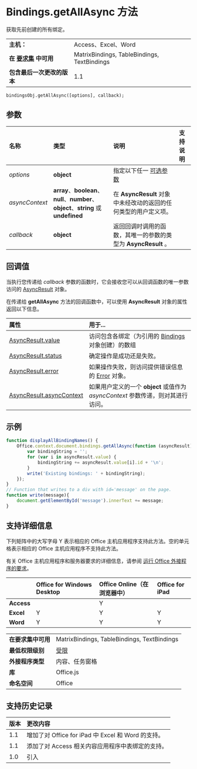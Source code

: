 
# <a name="bindings.getallasync-method"></a>Bindings.getAllAsync 方法
获取先前创建的所有绑定。

|||
|:-----|:-----|
|**主机：**|Access、Excel、Word|
|**在 [要求集](../../docs/overview/specify-office-hosts-and-api-requirements.md) 中可用**|MatrixBindings, TableBindings, TextBindings|
|**包含最后一次更改的版本**|1.1|

```
bindingsObj.getAllAsync([options], callback);
```


## <a name="parameters"></a>参数



|**名称**|**类型**|**说明**|**支持说明**|
|:-----|:-----|:-----|:-----|
| _options_|**object**|指定以下任一 [可选参数](../../docs/develop/asynchronous-programming-in-office-add-ins.md#passing-optional-parameters-to-asynchronous-methods)||
| _asyncContext_|**array**、**boolean**、**null**、**number**、**object**、**string** 或 **undefined**|在 **AsyncResult** 对象中未经改动的返回的任何类型的用户定义项。||
| _callback_|**object**|返回回调时调用的函数，其唯一的参数的类型为 **AsyncResult** 。||

## <a name="callback-value"></a>回调值

当执行您传递给 _callback_ 参数的函数时，它会接收您可以从回调函数的唯一参数访问的 [AsyncResult](../../reference/shared/asyncresult.md) 对象。

在传递给 **getAllAsync** 方法的回调函数中，可以使用 **AsyncResult** 对象的属性返回以下信息。



|**属性**|**用于...**|
|:-----|:-----|
|[AsyncResult.value](../../reference/shared/asyncresult.value.md)|访问包含各绑定（为引用的 [Bindings](../../reference/shared/bindings.bindings.md) 对象创建）的数组|
|[AsyncResult.status](../../reference/shared/asyncresult.status.md)|确定操作是成功还是失败。|
|[AsyncResult.error](../../reference/shared/asyncresult.error.md)|如果操作失败，则访问提供错误信息的 [Error](../../reference/shared/error.md) 对象。|
|[AsyncResult.asyncContext](../../reference/shared/asyncresult.asynccontext.md)|如果用户定义的一个 **object** 或值作为 _asyncContext_ 参数传递，则对其进行访问。|

## <a name="example"></a>示例




```js
function displayAllBindingNames() {
    Office.context.document.bindings.getAllAsync(function (asyncResult) {
        var bindingString = '';
        for (var i in asyncResult.value) {
            bindingString += asyncResult.value[i].id + '\n';
        }
        write('Existing bindings: ' + bindingString);
    });
}
// Function that writes to a div with id='message' on the page.
function write(message){
    document.getElementById('message').innerText += message; 
}
```




## <a name="support-details"></a>支持详细信息


下列矩阵中的大写字母 Y 表示相应的 Office 主机应用程序支持此方法。空的单元格表示相应的 Office 主机应用程序不支持此方法。

有关 Office 主机应用程序和服务器要求的详细信息，请参阅 [运行 Office 外接程序的要求](../../docs/overview/requirements-for-running-office-add-ins.md)。


||**Office for Windows Desktop**|**Office Online（在浏览器中）**|**Office for iPad**|
|:-----|:-----|:-----|:-----|
|**Access**||Y||
|**Excel**|Y|Y|Y|
|**Word**|Y|Y|Y|

|||
|:-----|:-----|
|**在要求集中可用**|MatrixBindings, TableBindings, TextBindings|
|**最低权限级别**|[受限](../../docs/develop/requesting-permissions-for-api-use-in-content-and-task-pane-add-ins.md)|
|**外接程序类型**|内容、任务窗格|
|**库**|Office.js|
|**命名空间**|Office|

## <a name="support-history"></a>支持历史记录




|**版本**|**更改内容**|
|:-----|:-----|
|1.1|增加了对 Office for iPad 中 Excel 和 Word 的支持。|
|1.1|添加了对 Access 相关内容应用程序中表绑定的支持。 |
|1.0|引入|
